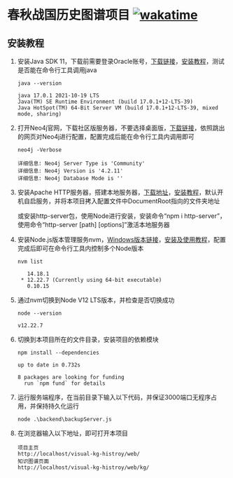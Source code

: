 # 春秋战国历史图谱项目 [![wakatime](https://wakatime.com/badge/user/b5b6ac2c-550f-4e67-902a-a3d1fc690e9c/project/3904750b-5f53-4459-9925-cfbefab615cd.svg)](https://wakatime.com/badge/user/b5b6ac2c-550f-4e67-902a-a3d1fc690e9c/project/3904750b-5f53-4459-9925-cfbefab615cd)

## 安装教程

1. 安装Java SDK 11，下载前需要登录Oracle账号，[下载链接](https://www.oracle.com/java/technologies/javase/jdk11-archive-downloads.html#license-lightbox)，[安装教程](https://www.runoob.com/java/java-environment-setup.html)，测试是否能在命令行工具调用java

   ```
   java --version
   
   java 17.0.1 2021-10-19 LTS
   Java(TM) SE Runtime Environment (build 17.0.1+12-LTS-39)
   Java HotSpot(TM) 64-Bit Server VM (build 17.0.1+12-LTS-39, mixed mode, sharing)
   ```

2. 打开Neo4j官网，下载社区版服务器，不要选择桌面版，[下载链接](https://neo4j.com/download-center/#community)，依照跳出的网页对Neo4j进行配置，配置完成后能在命令行工具内调用即可

   ```
   neo4j -Verbose
   
   详细信息: Neo4j Server Type is 'Community'
   详细信息: Neo4j Version is '4.2.11'
   详细信息: Neo4j Database Mode is ''
   ```

3. 安装Apache HTTP服务器，搭建本地服务器，[下载地址](https://www.apachehaus.com/cgi-bin/download.plx)，[安装教程](https://www.php.cn/apache/427457.html)，默认开机自启服务，并将本项目拷入配置文件中DocumentRoot指向的文件夹地址

   或安装http-server包，使用Node进行安装，安装命令“npm i http-server”，使用命令“http-server [path] [options]”激活本地服务器

4. 安装Node.js版本管理服务nvm，[Windows版本链接](https://github.com/coreybutler/nvm-windows)，[安装及使用教程](https://www.runoob.com/w3cnote/nvm-manager-node-versions.html)，配置完成后即可在命令行工具内控制多个Node版本

   ```
   nvm list
   
      14.18.1
    * 12.22.7 (Currently using 64-bit executable)
      0.10.15
   ```

5. 通过nvm切换到Node V12 LTS版本，并检查是否切换成功

   ```
   node --version
   
   v12.22.7
   ```

6. 切换到本项目所在的文件目录，安装项目的依赖模块

   ```
   npm install --dependencies
   
   up to date in 0.732s
   
   8 packages are looking for funding
     run `npm fund` for details
   ```

7. 运行服务端程序，在当前目录下输入以下代码，并保证3000端口无程序占用，并保持持久化运行

   ```
   node .\backend\backupServer.js
   ```

8. 在浏览器输入以下地址，即可打开本项目

   ```
   项目主页
   http://localhost/visual-kg-histroy/web/
   知识图谱页面
   http://localhost/visual-kg-histroy/web/kg/
   ```
